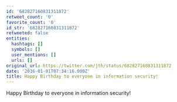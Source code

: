 ```yaml
---
id: '682827160831311872'
retweet_count: '0'
favorite_count: '0'
id_str: '682827160831311872'
retweeted: false
entities:
  hashtags: []
  symbols: []
  user_mentions: []
  urls: []
original_url: https://twitter.com/jth/status/682827160831311872
date: '2016-01-01T07:34:16.000Z'
title: Happy Birthday to everyone in information security!
---
```


Happy Birthday to everyone in information security!